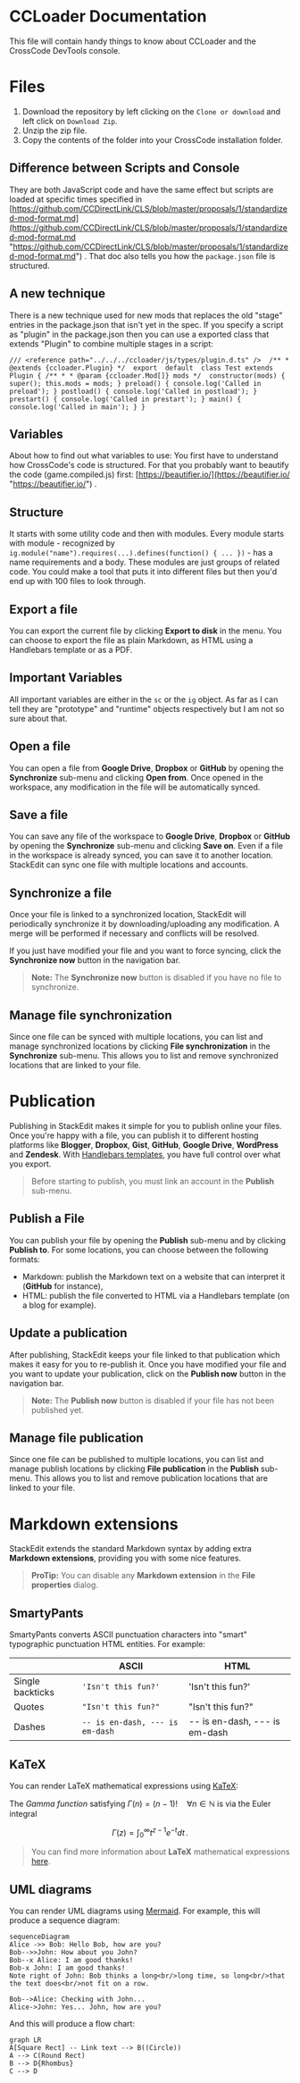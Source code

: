 # CCLoader Documentation

This file will contain handy things to know about CCLoader and the CrossCode DevTools console.


# Files

1.  Download the repository by left clicking on the  `Clone or download`  and left click on  `Download Zip`.
2.  Unzip the zip file.
3.  Copy the contents of the folder into your CrossCode installation folder.

## Difference between Scripts and Console

They are both JavaScript code and have the same effect but scripts are loaded at specific times specified in [https://github.com/CCDirectLink/CLS/blob/master/proposals/1/standardized-mod-format.md](https://github.com/CCDirectLink/CLS/blob/master/proposals/1/standardized-mod-format.md "https://github.com/CCDirectLink/CLS/blob/master/proposals/1/standardized-mod-format.md") . That doc also tells you how the `package.json` file is structured.

## A new technique

There is a new technique used for new mods that replaces the old "stage" entries in the package.json that isn't yet in the spec. If you specify a script as "plugin" in the package.json then you can use a exported class that extends "Plugin" to combine multiple stages in a script:

```JS
/// <reference path="../../../ccloader/js/types/plugin.d.ts" />  /** * @extends {ccloader.Plugin} */  export  default  class Test extends Plugin { /** * * @param {ccloader.Mod[]} mods */  constructor(mods) { super(); this.mods = mods; } preload() { console.log('Called in preload'); } postload() { console.log('Called in postload'); } prestart() { console.log('Called in prestart'); } main() { console.log('Called in main'); } }
```
## Variables

About how to find out what variables to use: You first have to understand how CrossCode's code is structured. For that you probably want to beautify the code (game.compiled.js) first: [https://beautifier.io/](https://beautifier.io/ "https://beautifier.io/") .

## Structure

It starts with some utility code and then with modules. Every module starts with module - recognized by `ig.module("name").requires(...).defines(function() { ... })` - has a name requirements and a body. These modules are just groups of related code. You could make a tool that puts it into different files but then you'd end up with 100 files to look through.

## Export a file

You can export the current file by clicking **Export to disk** in the menu. You can choose to export the file as plain Markdown, as HTML using a Handlebars template or as a PDF.


## Important Variables


All important variables are either in the `sc` or the `ig` object. As far as I can tell they are "prototype" and "runtime" objects respectively but I am not so sure about that.

## Open a file

You can open a file from **Google Drive**, **Dropbox** or **GitHub** by opening the **Synchronize** sub-menu and clicking **Open from**. Once opened in the workspace, any modification in the file will be automatically synced.

## Save a file

You can save any file of the workspace to **Google Drive**, **Dropbox** or **GitHub** by opening the **Synchronize** sub-menu and clicking **Save on**. Even if a file in the workspace is already synced, you can save it to another location. StackEdit can sync one file with multiple locations and accounts.

## Synchronize a file

Once your file is linked to a synchronized location, StackEdit will periodically synchronize it by downloading/uploading any modification. A merge will be performed if necessary and conflicts will be resolved.

If you just have modified your file and you want to force syncing, click the **Synchronize now** button in the navigation bar.

> **Note:** The **Synchronize now** button is disabled if you have no file to synchronize.

## Manage file synchronization

Since one file can be synced with multiple locations, you can list and manage synchronized locations by clicking **File synchronization** in the **Synchronize** sub-menu. This allows you to list and remove synchronized locations that are linked to your file.


# Publication

Publishing in StackEdit makes it simple for you to publish online your files. Once you're happy with a file, you can publish it to different hosting platforms like **Blogger**, **Dropbox**, **Gist**, **GitHub**, **Google Drive**, **WordPress** and **Zendesk**. With [Handlebars templates](http://handlebarsjs.com/), you have full control over what you export.

> Before starting to publish, you must link an account in the **Publish** sub-menu.

## Publish a File

You can publish your file by opening the **Publish** sub-menu and by clicking **Publish to**. For some locations, you can choose between the following formats:

- Markdown: publish the Markdown text on a website that can interpret it (**GitHub** for instance),
- HTML: publish the file converted to HTML via a Handlebars template (on a blog for example).

## Update a publication

After publishing, StackEdit keeps your file linked to that publication which makes it easy for you to re-publish it. Once you have modified your file and you want to update your publication, click on the **Publish now** button in the navigation bar.

> **Note:** The **Publish now** button is disabled if your file has not been published yet.

## Manage file publication

Since one file can be published to multiple locations, you can list and manage publish locations by clicking **File publication** in the **Publish** sub-menu. This allows you to list and remove publication locations that are linked to your file.


# Markdown extensions

StackEdit extends the standard Markdown syntax by adding extra **Markdown extensions**, providing you with some nice features.

> **ProTip:** You can disable any **Markdown extension** in the **File properties** dialog.


## SmartyPants

SmartyPants converts ASCII punctuation characters into "smart" typographic punctuation HTML entities. For example:

|                |ASCII                          |HTML                         |
|----------------|-------------------------------|-----------------------------|
|Single backticks|`'Isn't this fun?'`            |'Isn't this fun?'            |
|Quotes          |`"Isn't this fun?"`            |"Isn't this fun?"            |
|Dashes          |`-- is en-dash, --- is em-dash`|-- is en-dash, --- is em-dash|


## KaTeX

You can render LaTeX mathematical expressions using [KaTeX](https://khan.github.io/KaTeX/):

The *Gamma function* satisfying $\Gamma(n) = (n-1)!\quad\forall n\in\mathbb N$ is via the Euler integral

$$
\Gamma(z) = \int_0^\infty t^{z-1}e^{-t}dt\,.
$$

> You can find more information about **LaTeX** mathematical expressions [here](http://meta.math.stackexchange.com/questions/5020/mathjax-basic-tutorial-and-quick-reference).


## UML diagrams

You can render UML diagrams using [Mermaid](https://mermaidjs.github.io/). For example, this will produce a sequence diagram:

```mermaid
sequenceDiagram
Alice ->> Bob: Hello Bob, how are you?
Bob-->>John: How about you John?
Bob--x Alice: I am good thanks!
Bob-x John: I am good thanks!
Note right of John: Bob thinks a long<br/>long time, so long<br/>that the text does<br/>not fit on a row.

Bob-->Alice: Checking with John...
Alice->John: Yes... John, how are you?
```

And this will produce a flow chart:

```mermaid
graph LR
A[Square Rect] -- Link text --> B((Circle))
A --> C(Round Rect)
B --> D{Rhombus}
C --> D
```
<!--stackedit_data:
eyJoaXN0b3J5IjpbLTExODYzOTcwMDYsLTE5OTY5ODUyMjksLT
MzMjQ1NTM2M119
-->